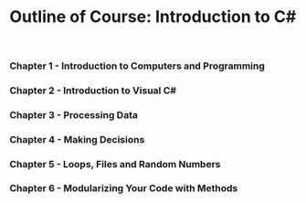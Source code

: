 <h1>Outline of Course: Introduction to C#</h1><br>
 <h3>Chapter 1 - Introduction to Computers and Programming</h3> 
 <h3>Chapter 2 - Introduction to Visual C#</h3> 
 <h3>Chapter 3 - Processing Data</h3> 
 <h3>Chapter 4 - Making Decisions</h3> 
 <h3>Chapter 5 - Loops, Files and Random Numbers</h3>
 <h3>Chapter 6 - Modularizing Your Code with Methods</h3>

